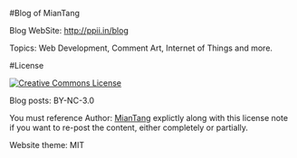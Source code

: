#Blog of MianTang

Blog WebSite: <a href="http://ppii.in/blog" target="_blank">http://ppii.in/blog</a>

Topics: Web Development, Comment Art, Internet of Things and more.

#License

<a rel="license" href="http://creativecommons.org/licenses/by-nc/3.0/">
    <img alt="Creative Commons License" style="border-width:0" src="http://i.creativecommons.org/l/by-nc/3.0/88x31.png"/></a>
    
Blog posts: BY-NC-3.0

You must reference Author: <a href="http://ppii.in/">MianTang</a> explictly along with this license note if you want to re-post the content, either completely or partially.

Website theme: MIT
